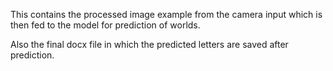 This contains the processed image example from the camera input which is then fed to the model for prediction of worlds. 

Also the final docx file in which the predicted letters are saved after prediction.
